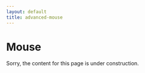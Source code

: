 ```yaml
---
layout: default
title: advanced-mouse
---
```


# Mouse

Sorry, the content for this page is under construction.

